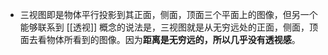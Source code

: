 - 三视图即是物体平行投影到其正面，侧面，顶面三个平面上的图像，但另一个能够联系到 [[透视]] 概念的说法是，三视图就是从无穷远处的正面，侧面，顶面去看物体所看到的图像。因为**距离是无穷远的，所以几乎没有透视感**。